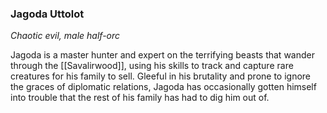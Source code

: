 ### Jagoda Uttolot

_Chaotic evil, male half-orc_

Jagoda is a master hunter and expert on the terrifying beasts that wander through the [[Savalirwood]], using his skills to track and capture rare creatures for his family to sell. Gleeful in his brutality and prone to ignore the graces of diplomatic relations, Jagoda has occasionally gotten himself into trouble that the rest of his family has had to dig him out of.